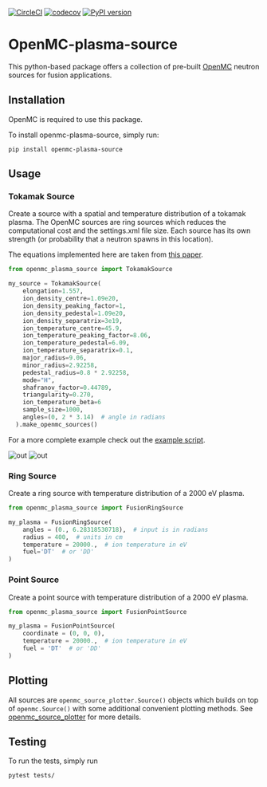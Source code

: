 [![CircleCI](https://circleci.com/gh/fusion-energy/openmc-plasma-source/tree/main.svg?style=svg)](https://circleci.com/gh/fusion-energy/openmc-plasma-source/tree/main) [![codecov](https://codecov.io/gh/fusion-energy/openmc-plasma-source/branch/main/graph/badge.svg?token=kDvWo6NGue)](https://codecov.io/gh/fusion-energy/openmc-plasma-source) [![PyPI version](https://badge.fury.io/py/openmc-plasma-source.svg)](https://badge.fury.io/py/openmc-plasma-source)

# OpenMC-plasma-source

This python-based package offers a collection of pre-built [OpenMC](https://github.com/openmc-dev/openmc) neutron sources for fusion applications.

## Installation

OpenMC is required to use this package.

To install openmc-plasma-source, simply run:
```
pip install openmc-plasma-source
```

## Usage

### Tokamak Source

Create a source with a spatial and temperature distribution of a tokamak plasma.
The OpenMC sources are ring sources which reduces the computational cost and the settings.xml file size.
Each source has its own strength (or probability that a neutron spawns in this location).

The equations implemented here are taken from [this paper](https://doi.org/10.1016/j.fusengdes.2012.02.025).

```python
from openmc_plasma_source import TokamakSource

my_source = TokamakSource(
    elongation=1.557,
    ion_density_centre=1.09e20,
    ion_density_peaking_factor=1,
    ion_density_pedestal=1.09e20,
    ion_density_separatrix=3e19,
    ion_temperature_centre=45.9,
    ion_temperature_peaking_factor=8.06,
    ion_temperature_pedestal=6.09,
    ion_temperature_separatrix=0.1,
    major_radius=9.06,
    minor_radius=2.92258,
    pedestal_radius=0.8 * 2.92258,
    mode="H",
    shafranov_factor=0.44789,
    triangularity=0.270,
    ion_temperature_beta=6
    sample_size=1000,
    angles=(0, 2 * 3.14)  # angle in radians
  ).make_openmc_sources()
```

For a more complete example check out the [example script](https://github.com/fusion-energy/openmc-plasma-source/blob/main/examples/tokamak_source_example.py).

![out](https://user-images.githubusercontent.com/40028739/135100022-330aa51c-e2a2-401c-9738-90f3e99c84d4.png)
 ![out](https://user-images.githubusercontent.com/40028739/135098576-a94709ef-96b4-4b8d-8fa0-76a201b6c5d2.png)

### Ring Source

Create a ring source with temperature distribution of a 2000 eV plasma.

```python
from openmc_plasma_source import FusionRingSource

my_plasma = FusionRingSource(
    angles = (0., 6.28318530718),  # input is in radians
    radius = 400,  # units in cm
    temperature = 20000.,  # ion temperature in eV
    fuel='DT'  # or 'DD'
)
```
### Point Source

Create a point source with temperature distribution of a 2000 eV plasma.


```python
from openmc_plasma_source import FusionPointSource

my_plasma = FusionPointSource(
    coordinate = (0, 0, 0),
    temperature = 20000.,  # ion temperature in eV
    fuel = 'DT'  # or 'DD'
)
```

## Plotting

All sources are ```openmc_source_plotter.Source()``` objects which builds on
top of ```openmc.Source()``` with some additional convenient plotting methods.
See [openmc_source_plotter](https://github.com/fusion-energy/openmc_source_plotter) 
for more details.

## Testing

To run the tests, simply run

```
pytest tests/
```
